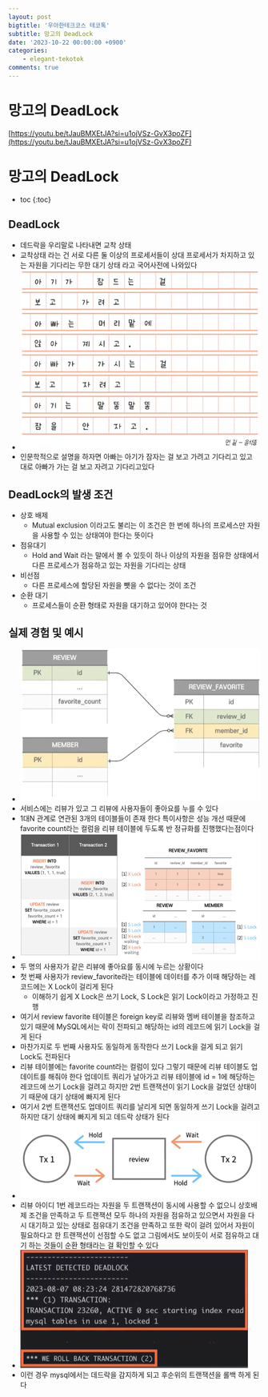 ```yaml
---
layout: post
bigtitle: '우아한테크코스 테코톡'
subtitle: 망고의 DeadLock
date: '2023-10-22 00:00:00 +0900'
categories:
    - elegant-tekotok
comments: true
---
```


# 망고의 DeadLock
[https://youtu.be/tJauBMXEtJA?si=u1ojVSz-GvX3poZF](https://youtu.be/tJauBMXEtJA?si=u1ojVSz-GvX3poZF)

# 망고의 DeadLock
* toc
{:toc}

## DeadLock
+ 데드락을 우리말로 나타내면 교착 상태 
+ 교착상태 라는 건 서로 다른 둘 이상의 프로세서들이 상대 프로세서가 차지하고 있는 자원을 기다리는 무한 대기 상태 라고 국어사전에 나와있다
+ ![img.png](../../../assets/img/elegant-tekotok/MANGO-DeadLock.png)
+ 인문학적으로 설명을 하자면 아빠는 아기가 잠자는 걸 보고 가려고 기다리고 있고 대로 아빠가 가는 걸 보고 자려고 기다리고있다

## DeadLock의 발생 조건
+ 상호 배제
  + Mutual exclusion 이라고도 불리는 이 조건은 한 번에 하나의 프로세스만 자원을 사용할 수 있는 상태여야 한다는 뜻이다
+ 점유대기
  + Hold and Wait 라는 말에서 볼 수 있듯이 하나 이상의 자원을 점유한 상태에서 다른 프로세스가 점유하고 있는 자원을 기다리는 상태
+ 비선점
  + 다른 프로세스에 할당된 자원을 뺏을 수 없다는 것이 조건
+ 순환 대기
  + 프로세스들이 순환 형태로 자원을 대기하고 있어야 한다는 것

## 실제 경험 및 예시
+ ![img_1.png](../../../assets/img/elegant-tekotok/MANGO-DeadLock1.png)
+ 서비스에는 리뷰가 있고 그 리뷰에 사용자들이 좋아요를 누를 수 있다 
+ 1대N 관계로 연관된 3개의 테이블들이 존재 한다 특이사항은 성능 개선 때문에 favorite count라는 컬럼을 리뷰 테이블에 두도록 반 정규화를 진행했다는점이다
+ ![img_2.png](../../../assets/img/elegant-tekotok/MANGO-DeadLock2.png)
+ 두 명의 사용자가 같은 리뷰에 좋아요를 동시에 누르는 상황이다
+ 첫 번째 사용자가 review_favorite라는 테이블에 데이터를 추가 이때 해당하는 레코드에는 X Lock이 걸리게 된다
  + 이해하기 쉽게 X Lock은 쓰기 Lock, S Lock은 읽기 Lock이라고 가정하고 진행
+ 여기서 review favorite 테이블은 foreign key로 리뷰와 멤버 테이블을 참조하고 있기 때문에 MySQL에서는 락이 전파되고 해당하는 id의 레코드에 읽기 Lock을 걸게 된다
+ 마찬가지로 두 번째 사용자도 동일하게 동작한다 쓰기 Lock을 걸게 되고 읽기 Lock도 전파된다
+ 리뷰 테이블에는 favorite count라는 컬럼이 있다 그렇기 때문에 리뷰 테이블도 업데이트를 해줘야 한다 업데이트 쿼리가 날아가고 리뷰 테이블에 id = 1에 해당하는 레코드에 쓰기 Lock을 걸려고 하지만 
2번 트랜잭션이 읽기 Lock을 걸었던 상태이기 때문에 대기 상태에 빠지게 된다
+ 여기서 2번 트랜잭션도 업데이트 쿼리를 날리게 되면 동일하게 쓰기 Lock을 걸려고 하지만 대기 상태에 빠지게 되고 데드락 상태가 된다
+ ![img_3.png](../../../assets/img/elegant-tekotok/MANGO-DeadLock3.png)
+ 리뷰 아이디 1번 레코드라는 자원을 두 트랜잭션이 동시에 사용할 수 없으니 상호배제 조건을 만족하고 두 트랜잭션 모두 하나의 자원을 점유하고 있으면서 자원을 다시 대기하고 있는 상태로 점유대기 조건을 만족하고 또한 락이 걸려 있어서
 자원이 필요하다고 한 트랜잭션이 선점할 수도 없고 그림에서도 보이듯이 서로 점유하고 대기 하는 것들이 순환 형태라는 걸 확인할 수 있다 
+ ![img_4.png](../../../assets/img/elegant-tekotok/MANGO-DeadLock4.png)
+ 이런 경우 mysql에서는 데드락을 감지하게 되고 후순위의 트랜잭션을 롤백 하게 된다 
